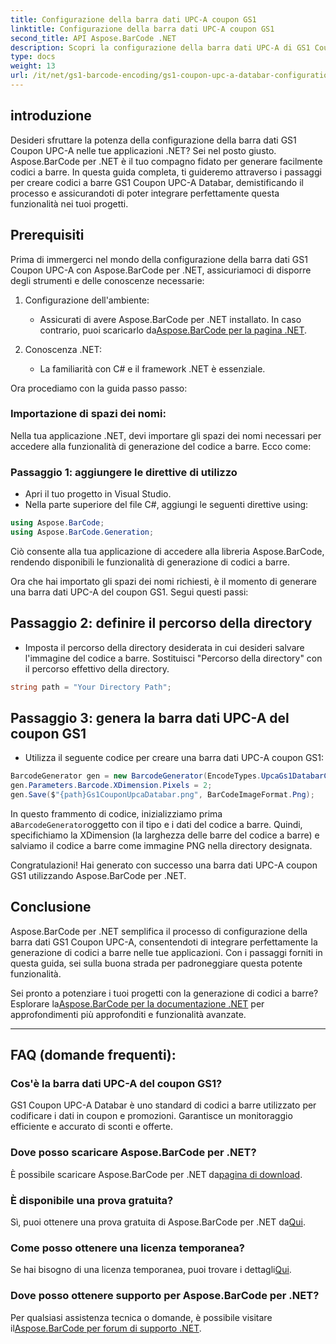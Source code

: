 ```yaml
---
title: Configurazione della barra dati UPC-A coupon GS1
linktitle: Configurazione della barra dati UPC-A coupon GS1
second_title: API Aspose.BarCode .NET
description: Scopri la configurazione della barra dati UPC-A di GS1 Coupon con Aspose.BarCode per .NET. Crea facilmente codici a barre. Inizia ora!
type: docs
weight: 13
url: /it/net/gs1-barcode-encoding/gs1-coupon-upc-a-databar-configuration/
---
```


## introduzione

Desideri sfruttare la potenza della configurazione della barra dati GS1 Coupon UPC-A nelle tue applicazioni .NET? Sei nel posto giusto. Aspose.BarCode per .NET è il tuo compagno fidato per generare facilmente codici a barre. In questa guida completa, ti guideremo attraverso i passaggi per creare codici a barre GS1 Coupon UPC-A Databar, demistificando il processo e assicurandoti di poter integrare perfettamente questa funzionalità nei tuoi progetti.

## Prerequisiti

Prima di immergerci nel mondo della configurazione della barra dati GS1 Coupon UPC-A con Aspose.BarCode per .NET, assicuriamoci di disporre degli strumenti e delle conoscenze necessarie:

1. Configurazione dell'ambiente:
   -  Assicurati di avere Aspose.BarCode per .NET installato. In caso contrario, puoi scaricarlo da[Aspose.BarCode per la pagina .NET](https://releases.aspose.com/barcode/net/).

2. Conoscenza .NET:
   - La familiarità con C# e il framework .NET è essenziale.

Ora procediamo con la guida passo passo:

### Importazione di spazi dei nomi:

Nella tua applicazione .NET, devi importare gli spazi dei nomi necessari per accedere alla funzionalità di generazione del codice a barre. Ecco come:

### Passaggio 1: aggiungere le direttive di utilizzo
- Apri il tuo progetto in Visual Studio.
- Nella parte superiore del file C#, aggiungi le seguenti direttive using:

```csharp
using Aspose.BarCode;
using Aspose.BarCode.Generation;
```

Ciò consente alla tua applicazione di accedere alla libreria Aspose.BarCode, rendendo disponibili le funzionalità di generazione di codici a barre.

Ora che hai importato gli spazi dei nomi richiesti, è il momento di generare una barra dati UPC-A del coupon GS1. Segui questi passi:

## Passaggio 2: definire il percorso della directory
- Imposta il percorso della directory desiderata in cui desideri salvare l'immagine del codice a barre. Sostituisci "Percorso della directory" con il percorso effettivo della directory.

```csharp
string path = "Your Directory Path";
```

## Passaggio 3: genera la barra dati UPC-A del coupon GS1
- Utilizza il seguente codice per creare una barra dati UPC-A coupon GS1:

```csharp
BarcodeGenerator gen = new BarcodeGenerator(EncodeTypes.UpcaGs1DatabarCoupon, "123456789012(8110)ASPOSE");
gen.Parameters.Barcode.XDimension.Pixels = 2;
gen.Save($"{path}Gs1CouponUpcaDatabar.png", BarCodeImageFormat.Png);
```

 In questo frammento di codice, inizializziamo prima a`BarcodeGenerator`oggetto con il tipo e i dati del codice a barre. Quindi, specifichiamo la XDimension (la larghezza delle barre del codice a barre) e salviamo il codice a barre come immagine PNG nella directory designata.

Congratulazioni! Hai generato con successo una barra dati UPC-A coupon GS1 utilizzando Aspose.BarCode per .NET.

## Conclusione

Aspose.BarCode per .NET semplifica il processo di configurazione della barra dati GS1 Coupon UPC-A, consentendoti di integrare perfettamente la generazione di codici a barre nelle tue applicazioni. Con i passaggi forniti in questa guida, sei sulla buona strada per padroneggiare questa potente funzionalità.

 Sei pronto a potenziare i tuoi progetti con la generazione di codici a barre? Esplorare la[Aspose.BarCode per la documentazione .NET](https://reference.aspose.com/barcode/net/) per approfondimenti più approfonditi e funzionalità avanzate.

---

## FAQ (domande frequenti):

### Cos'è la barra dati UPC-A del coupon GS1?
GS1 Coupon UPC-A Databar è uno standard di codici a barre utilizzato per codificare i dati in coupon e promozioni. Garantisce un monitoraggio efficiente e accurato di sconti e offerte.

### Dove posso scaricare Aspose.BarCode per .NET?
È possibile scaricare Aspose.BarCode per .NET da[pagina di download](https://releases.aspose.com/barcode/net/).

### È disponibile una prova gratuita?
 Sì, puoi ottenere una prova gratuita di Aspose.BarCode per .NET da[Qui](https://releases.aspose.com/).

### Come posso ottenere una licenza temporanea?
 Se hai bisogno di una licenza temporanea, puoi trovare i dettagli[Qui](https://purchase.aspose.com/temporary-license/).

### Dove posso ottenere supporto per Aspose.BarCode per .NET?
 Per qualsiasi assistenza tecnica o domande, è possibile visitare il[Aspose.BarCode per forum di supporto .NET](https://forum.aspose.com/c/barcode/13).

